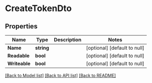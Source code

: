 # CreateTokenDto

## Properties
| Name          | Type       | Description | Notes                        |
| ------------- | ---------- | ----------- | ---------------------------- |
| **Name**      | **string** |             | [optional] [default to null] |
| **Readable**  | **bool**   |             | [optional] [default to null] |
| **Writeable** | **bool**   |             | [optional] [default to null] |

[[Back to Model list]](../README.md#documentation-for-models) [[Back to API list]](../README.md#documentation-for-api-endpoints) [[Back to README]](../README.md)
